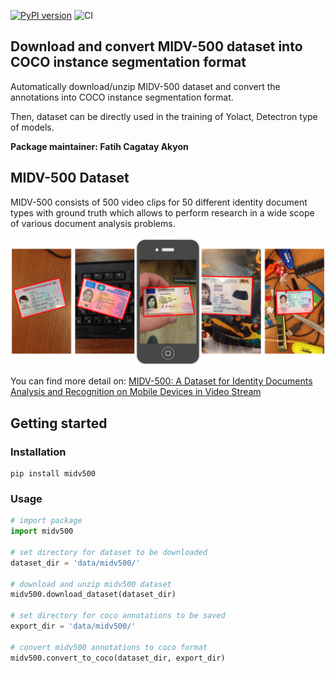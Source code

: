 [![PyPI version](https://badge.fury.io/py/midv500.svg)](https://badge.fury.io/py/midv500)
![CI](https://github.com/fcakyon/midv500/workflows/CI/badge.svg)

## Download and convert MIDV-500 dataset into COCO instance segmentation format
Automatically download/unzip MIDV-500 dataset and convert the annotations into COCO instance segmentation format.

Then, dataset can be directly used in the training of Yolact, Detectron type of models.

 **Package maintainer: Fatih Cagatay Akyon**


## MIDV-500 Dataset
MIDV-500 consists of 500 video clips for 50 different identity document types with ground truth which allows to perform research in a wide scope of various document analysis problems.

<img width="1000" alt="teaser" src="./figures/midv500.png">

You can find more detail on: [MIDV-500: A Dataset for Identity Documents Analysis and Recognition on Mobile Devices in Video Stream](https://arxiv.org/abs/1807.05786)


## Getting started
### Installation
```console
pip install midv500
```

### Usage
```python
# import package
import midv500

# set directory for dataset to be downloaded
dataset_dir = 'data/midv500/'

# download and unzip midv500 dataset
midv500.download_dataset(dataset_dir)

# set directory for coco annotations to be saved
export_dir = 'data/midv500/'

# convert midv500 annotations to coco format
midv500.convert_to_coco(dataset_dir, export_dir)
```

